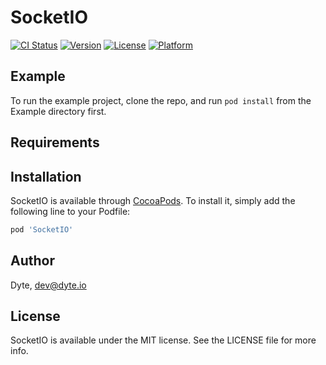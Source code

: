 # SocketIO

[![CI Status](https://img.shields.io/travis/13964462/SocketIO.svg?style=flat)](https://travis-ci.org/13964462/SocketIO)
[![Version](https://img.shields.io/cocoapods/v/SocketIO.svg?style=flat)](https://cocoapods.org/pods/SocketIO)
[![License](https://img.shields.io/cocoapods/l/SocketIO.svg?style=flat)](https://cocoapods.org/pods/SocketIO)
[![Platform](https://img.shields.io/cocoapods/p/SocketIO.svg?style=flat)](https://cocoapods.org/pods/SocketIO)

## Example

To run the example project, clone the repo, and run `pod install` from the Example directory first.

## Requirements

## Installation

SocketIO is available through [CocoaPods](https://cocoapods.org). To install
it, simply add the following line to your Podfile:

```ruby
pod 'SocketIO'
```

## Author

Dyte, dev@dyte.io

## License

SocketIO is available under the MIT license. See the LICENSE file for more info.
